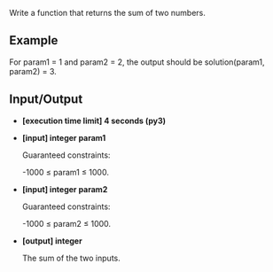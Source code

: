 Write a function that returns the sum of two numbers.

## Example

For param1 = 1 and param2 = 2, the output should be
solution(param1, param2) = 3.

## Input/Output

- **[execution time limit] 4 seconds (py3)**

- **[input] integer param1**

	Guaranteed constraints:

	-1000 ≤ param1 ≤ 1000.

- **[input] integer param2**

	Guaranteed constraints:

	-1000 ≤ param2 ≤ 1000.

- **[output] integer**

	The sum of the two inputs.
